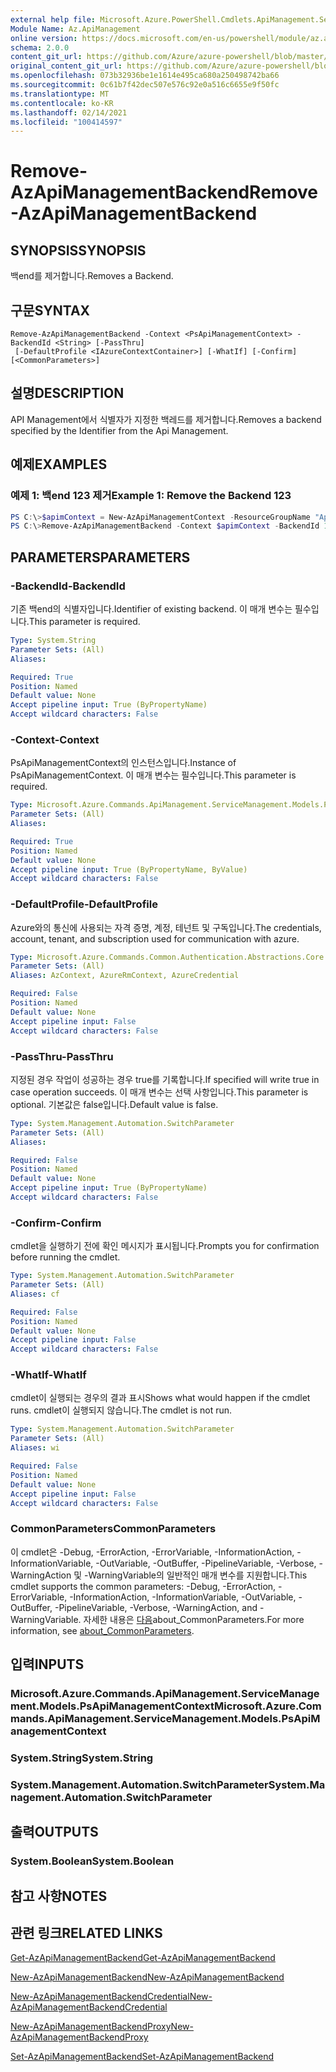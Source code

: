 ```yaml
---
external help file: Microsoft.Azure.PowerShell.Cmdlets.ApiManagement.ServiceManagement.dll-Help.xml
Module Name: Az.ApiManagement
online version: https://docs.microsoft.com/en-us/powershell/module/az.apimanagement/remove-azapimanagementbackend
schema: 2.0.0
content_git_url: https://github.com/Azure/azure-powershell/blob/master/src/ApiManagement/ApiManagement/help/Remove-AzApiManagementBackend.md
original_content_git_url: https://github.com/Azure/azure-powershell/blob/master/src/ApiManagement/ApiManagement/help/Remove-AzApiManagementBackend.md
ms.openlocfilehash: 073b32936be1e1614e495ca680a250498742ba66
ms.sourcegitcommit: 0c61b7f42dec507e576c92e0a516c6655e9f50fc
ms.translationtype: MT
ms.contentlocale: ko-KR
ms.lasthandoff: 02/14/2021
ms.locfileid: "100414597"
---
```

# <span data-ttu-id="b0ccf-101">Remove-AzApiManagementBackend</span><span class="sxs-lookup"><span data-stu-id="b0ccf-101">Remove-AzApiManagementBackend</span></span>

## <span data-ttu-id="b0ccf-102">SYNOPSIS</span><span class="sxs-lookup"><span data-stu-id="b0ccf-102">SYNOPSIS</span></span>
<span data-ttu-id="b0ccf-103">백end를 제거합니다.</span><span class="sxs-lookup"><span data-stu-id="b0ccf-103">Removes a Backend.</span></span>

## <span data-ttu-id="b0ccf-104">구문</span><span class="sxs-lookup"><span data-stu-id="b0ccf-104">SYNTAX</span></span>

```
Remove-AzApiManagementBackend -Context <PsApiManagementContext> -BackendId <String> [-PassThru]
 [-DefaultProfile <IAzureContextContainer>] [-WhatIf] [-Confirm] [<CommonParameters>]
```

## <span data-ttu-id="b0ccf-105">설명</span><span class="sxs-lookup"><span data-stu-id="b0ccf-105">DESCRIPTION</span></span>
<span data-ttu-id="b0ccf-106">API Management에서 식별자가 지정한 백레드를 제거합니다.</span><span class="sxs-lookup"><span data-stu-id="b0ccf-106">Removes a backend specified by the Identifier from the Api Management.</span></span>

## <span data-ttu-id="b0ccf-107">예제</span><span class="sxs-lookup"><span data-stu-id="b0ccf-107">EXAMPLES</span></span>

### <span data-ttu-id="b0ccf-108">예제 1: 백end 123 제거</span><span class="sxs-lookup"><span data-stu-id="b0ccf-108">Example 1: Remove the Backend 123</span></span>
```powershell
PS C:\>$apimContext = New-AzApiManagementContext -ResourceGroupName "Api-Default-WestUS" -ServiceName "contoso"
PS C:\>Remove-AzApiManagementBackend -Context $apimContext -BackendId 123 -PassThru
```

## <span data-ttu-id="b0ccf-109">PARAMETERS</span><span class="sxs-lookup"><span data-stu-id="b0ccf-109">PARAMETERS</span></span>

### <span data-ttu-id="b0ccf-110">-BackendId</span><span class="sxs-lookup"><span data-stu-id="b0ccf-110">-BackendId</span></span>
<span data-ttu-id="b0ccf-111">기존 백end의 식별자입니다.</span><span class="sxs-lookup"><span data-stu-id="b0ccf-111">Identifier of existing backend.</span></span>
<span data-ttu-id="b0ccf-112">이 매개 변수는 필수입니다.</span><span class="sxs-lookup"><span data-stu-id="b0ccf-112">This parameter is required.</span></span>

```yaml
Type: System.String
Parameter Sets: (All)
Aliases:

Required: True
Position: Named
Default value: None
Accept pipeline input: True (ByPropertyName)
Accept wildcard characters: False
```

### <span data-ttu-id="b0ccf-113">-Context</span><span class="sxs-lookup"><span data-stu-id="b0ccf-113">-Context</span></span>
<span data-ttu-id="b0ccf-114">PsApiManagementContext의 인스턴스입니다.</span><span class="sxs-lookup"><span data-stu-id="b0ccf-114">Instance of PsApiManagementContext.</span></span>
<span data-ttu-id="b0ccf-115">이 매개 변수는 필수입니다.</span><span class="sxs-lookup"><span data-stu-id="b0ccf-115">This parameter is required.</span></span>

```yaml
Type: Microsoft.Azure.Commands.ApiManagement.ServiceManagement.Models.PsApiManagementContext
Parameter Sets: (All)
Aliases:

Required: True
Position: Named
Default value: None
Accept pipeline input: True (ByPropertyName, ByValue)
Accept wildcard characters: False
```

### <span data-ttu-id="b0ccf-116">-DefaultProfile</span><span class="sxs-lookup"><span data-stu-id="b0ccf-116">-DefaultProfile</span></span>
<span data-ttu-id="b0ccf-117">Azure와의 통신에 사용되는 자격 증명, 계정, 테넌트 및 구독입니다.</span><span class="sxs-lookup"><span data-stu-id="b0ccf-117">The credentials, account, tenant, and subscription used for communication with azure.</span></span>

```yaml
Type: Microsoft.Azure.Commands.Common.Authentication.Abstractions.Core.IAzureContextContainer
Parameter Sets: (All)
Aliases: AzContext, AzureRmContext, AzureCredential

Required: False
Position: Named
Default value: None
Accept pipeline input: False
Accept wildcard characters: False
```

### <span data-ttu-id="b0ccf-118">-PassThru</span><span class="sxs-lookup"><span data-stu-id="b0ccf-118">-PassThru</span></span>
<span data-ttu-id="b0ccf-119">지정된 경우 작업이 성공하는 경우 true를 기록합니다.</span><span class="sxs-lookup"><span data-stu-id="b0ccf-119">If specified will write true in case operation succeeds.</span></span>
<span data-ttu-id="b0ccf-120">이 매개 변수는 선택 사항입니다.</span><span class="sxs-lookup"><span data-stu-id="b0ccf-120">This parameter is optional.</span></span>
<span data-ttu-id="b0ccf-121">기본값은 false입니다.</span><span class="sxs-lookup"><span data-stu-id="b0ccf-121">Default value is false.</span></span>

```yaml
Type: System.Management.Automation.SwitchParameter
Parameter Sets: (All)
Aliases:

Required: False
Position: Named
Default value: None
Accept pipeline input: True (ByPropertyName)
Accept wildcard characters: False
```

### <span data-ttu-id="b0ccf-122">-Confirm</span><span class="sxs-lookup"><span data-stu-id="b0ccf-122">-Confirm</span></span>
<span data-ttu-id="b0ccf-123">cmdlet을 실행하기 전에 확인 메시지가 표시됩니다.</span><span class="sxs-lookup"><span data-stu-id="b0ccf-123">Prompts you for confirmation before running the cmdlet.</span></span>

```yaml
Type: System.Management.Automation.SwitchParameter
Parameter Sets: (All)
Aliases: cf

Required: False
Position: Named
Default value: None
Accept pipeline input: False
Accept wildcard characters: False
```

### <span data-ttu-id="b0ccf-124">-WhatIf</span><span class="sxs-lookup"><span data-stu-id="b0ccf-124">-WhatIf</span></span>
<span data-ttu-id="b0ccf-125">cmdlet이 실행되는 경우의 결과 표시</span><span class="sxs-lookup"><span data-stu-id="b0ccf-125">Shows what would happen if the cmdlet runs.</span></span> <span data-ttu-id="b0ccf-126">cmdlet이 실행되지 않습니다.</span><span class="sxs-lookup"><span data-stu-id="b0ccf-126">The cmdlet is not run.</span></span>

```yaml
Type: System.Management.Automation.SwitchParameter
Parameter Sets: (All)
Aliases: wi

Required: False
Position: Named
Default value: None
Accept pipeline input: False
Accept wildcard characters: False
```

### <span data-ttu-id="b0ccf-127">CommonParameters</span><span class="sxs-lookup"><span data-stu-id="b0ccf-127">CommonParameters</span></span>
<span data-ttu-id="b0ccf-128">이 cmdlet은 -Debug, -ErrorAction, -ErrorVariable, -InformationAction, -InformationVariable, -OutVariable, -OutBuffer, -PipelineVariable, -Verbose, -WarningAction 및 -WarningVariable의 일반적인 매개 변수를 지원합니다.</span><span class="sxs-lookup"><span data-stu-id="b0ccf-128">This cmdlet supports the common parameters: -Debug, -ErrorAction, -ErrorVariable, -InformationAction, -InformationVariable, -OutVariable, -OutBuffer, -PipelineVariable, -Verbose, -WarningAction, and -WarningVariable.</span></span> <span data-ttu-id="b0ccf-129">자세한 내용은 [다음](http://go.microsoft.com/fwlink/?LinkID=113216)about_CommonParameters.</span><span class="sxs-lookup"><span data-stu-id="b0ccf-129">For more information, see [about_CommonParameters](http://go.microsoft.com/fwlink/?LinkID=113216).</span></span>

## <span data-ttu-id="b0ccf-130">입력</span><span class="sxs-lookup"><span data-stu-id="b0ccf-130">INPUTS</span></span>

### <span data-ttu-id="b0ccf-131">Microsoft.Azure.Commands.ApiManagement.ServiceManagement.Models.PsApiManagementContext</span><span class="sxs-lookup"><span data-stu-id="b0ccf-131">Microsoft.Azure.Commands.ApiManagement.ServiceManagement.Models.PsApiManagementContext</span></span>

### <span data-ttu-id="b0ccf-132">System.String</span><span class="sxs-lookup"><span data-stu-id="b0ccf-132">System.String</span></span>

### <span data-ttu-id="b0ccf-133">System.Management.Automation.SwitchParameter</span><span class="sxs-lookup"><span data-stu-id="b0ccf-133">System.Management.Automation.SwitchParameter</span></span>

## <span data-ttu-id="b0ccf-134">출력</span><span class="sxs-lookup"><span data-stu-id="b0ccf-134">OUTPUTS</span></span>

### <span data-ttu-id="b0ccf-135">System.Boolean</span><span class="sxs-lookup"><span data-stu-id="b0ccf-135">System.Boolean</span></span>

## <span data-ttu-id="b0ccf-136">참고 사항</span><span class="sxs-lookup"><span data-stu-id="b0ccf-136">NOTES</span></span>

## <span data-ttu-id="b0ccf-137">관련 링크</span><span class="sxs-lookup"><span data-stu-id="b0ccf-137">RELATED LINKS</span></span>

[<span data-ttu-id="b0ccf-138">Get-AzApiManagementBackend</span><span class="sxs-lookup"><span data-stu-id="b0ccf-138">Get-AzApiManagementBackend</span></span>](./Get-AzApiManagementBackend.md)

[<span data-ttu-id="b0ccf-139">New-AzApiManagementBackend</span><span class="sxs-lookup"><span data-stu-id="b0ccf-139">New-AzApiManagementBackend</span></span>](./New-AzApiManagementBackend.md)

[<span data-ttu-id="b0ccf-140">New-AzApiManagementBackendCredential</span><span class="sxs-lookup"><span data-stu-id="b0ccf-140">New-AzApiManagementBackendCredential</span></span>](./New-AzApiManagementBackendCredential.md)

[<span data-ttu-id="b0ccf-141">New-AzApiManagementBackendProxy</span><span class="sxs-lookup"><span data-stu-id="b0ccf-141">New-AzApiManagementBackendProxy</span></span>](./New-AzApiManagementBackendProxy.md)

[<span data-ttu-id="b0ccf-142">Set-AzApiManagementBackend</span><span class="sxs-lookup"><span data-stu-id="b0ccf-142">Set-AzApiManagementBackend</span></span>](./Set-AzApiManagementBackend.md)
